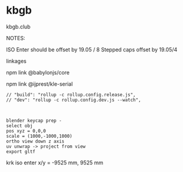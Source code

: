 # kbgb
kbgb.club


NOTES:

ISO Enter should be offset by 19.05 / 8
Stepped caps offset by 19.05/4


linkages

npm link @babylonjs/core  

npm link @ijprest/kle-serial  


    // "build": "rollup -c rollup.config.release.js",
    // "dev": "rollup -c rollup.config.dev.js --watch",



    blender keycap prep -
    select obj
    pos xyz = 0,0,0
    scale = (1000,-1000,1000)
    ortho view down z axis
    uv unwrap -> project from view
    export gltf


krk iso enter x/y = -9525 mm, 9525 mm